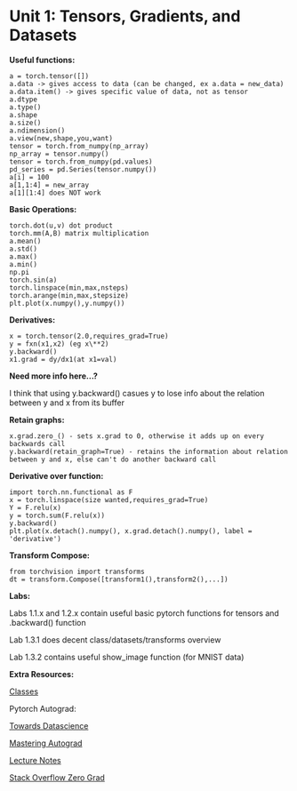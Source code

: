 # Unit 1: Tensors, Gradients, and Datasets
  
  **Useful functions:**
  
    a = torch.tensor([])
    a.data -> gives access to data (can be changed, ex a.data = new_data)
    a.data.item() -> gives specific value of data, not as tensor
    a.dtype
    a.type()
    a.shape
    a.size()
    a.ndimension()
    a.view(new,shape,you,want)
    tensor = torch.from_numpy(np_array)
    np_array = tensor.numpy()
    tensor = torch.from_numpy(pd.values)
    pd_series = pd.Series(tensor.numpy())
    a[i] = 100
    a[1,1:4] = new_array
    a[1][1:4] does NOT work
    
  **Basic Operations:**
  
    torch.dot(u,v) dot product
    torch.mm(A,B) matrix multiplication
    a.mean()
    a.std()
    a.max()
    a.min()
    np.pi
    torch.sin(a)
    torch.linspace(min,max,nsteps)
    torch.arange(min,max,stepsize)
    plt.plot(x.numpy(),y.numpy())
    
  **Derivatives:**
  
    x = torch.tensor(2.0,requires_grad=True)
    y = fxn(x1,x2) (eg x\**2)
    y.backward()
    x1.grad = dy/dx1(at x1=val)
    
   **Need more info here...?**
   
   I think that using y.backward() casues y to lose info about the relation between y and x from its buffer
    
  **Retain graphs:**
  
    x.grad.zero_() - sets x.grad to 0, otherwise it adds up on every backwards call
    y.backward(retain_graph=True) - retains the information about relation between y and x, else can't do another backward call
      
  **Derivative over function:**
  
    import torch.nn.functional as F
    x = torch.linspace(size wanted,requires_grad=True)
    Y = F.relu(x)
    y = torch.sum(F.relu(x))
    y.backward()
    plt.plot(x.detach().numpy(), x.grad.detach().numpy(), label = 'derivative')
      
   **Transform Compose:**
   
    from torchvision import transforms
    dt = transform.Compose([transform1(),transform2(),...])
    
  **Labs:**
  
  Labs 1.1.x and 1.2.x contain useful basic pytorch functions for tensors and .backward() function
  
  Lab 1.3.1 does decent class/datasets/transforms overview
  
  Lab 1.3.2 contains useful show_image function (for MNIST data)
  
  **Extra Resources:**
  
   [Classes](https://docs.python.org/3/tutorial/classes.html)
  
   Pytorch Autograd: 
    
   [Towards Datascience](https://towardsdatascience.com/getting-started-with-pytorch-part-1-understanding-how-automatic-differentiation-works-5008282073ec)
   
   [Mastering Autograd](https://pytorch.org/docs/stable/notes/autograd.html)
   
   [Lecture Notes](http://www.cs.cmu.edu/~wcohen/10-605/notes/autodiff.pdf)
   
   [Stack Overflow Zero Grad](https://stackoverflow.com/questions/48001598/why-is-zero-grad-needed-for-optimization)
  
